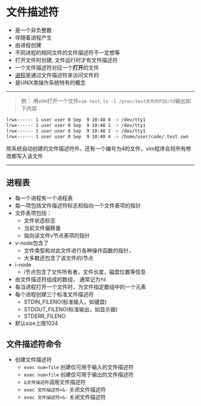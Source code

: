 # 文件描述符

- 是一个非负整数
- 伴随着进程产生
- 由进程创建
- 不同进程的相同文件的文件描述符不一定想等
- 打开文件时创建, 文件运行时才有文件描述符
- 一个文件描述符对应一个**打开**的文件
- [进程](进程.md)是通过文件描述符来访问文件的
- 是UNIX类操作系统特有的概念

***

> 例： 用vim打开一个文件`vim test`, `ls -l /proc/test文件的PID/fd`输出如下内容

```bash
lrwx------ 1 user user 0 Sep  9 10:48 0 -> /dev/tty1
lrwx------ 1 user user 0 Sep  9 10:48 1 -> /dev/tty1
lrwx------ 1 user user 0 Sep  9 10:48 2 -> /dev/tty1
lrwx------ 1 user user 0 Sep  9 10:48 4 -> /home/user/code/.test.swn
```

  除系统自动创建的文件描述符外，还有一个编号为4的文件，vim程序会将所有修改都写入该文件

***
  
## 进程表

- 每一个进程有一个进程表
- 每一项包括文件描述符标志和指向一个文件表项的指针
- 文件表项包括：
  - 文件状态标志 
  - 当前文件偏移量 
  - 指向该文件v节点表项的指针
- v-node包含了
  - 文件类型和对此文件进行各种操作函数的指针，  
  - 大多数还包含了该文件的i节点
- i-node
  - i节点包含了文件所有者，文件长度，磁盘位置等信息 
- 由文件描述符组成的数组， 通常记为`fd`
- 每当进程打开一个文件时，为文件指定数组中的一个元素
- 每个进程创建三个标准文件描述符
  - STDIN_FILENO(标准输入，如键盘) 
  - STDOUT_FILENO(标准输出，如显示器) 
  - STDERR_FILENO 
- 默认size上限1024  


## 文件描述符命令

- 创建文件描述符
  - `exec num<file` 创建仅可用于输入的文件描述符
  - `exec num>file` 创建仅可用于输出的文件描述符
  - `&文件描述符`调用文件描述符
  - `exec 文件描述符<&-` 关闭文件描述符
  - `exec 文件描述符>&-` 关闭文件描述符